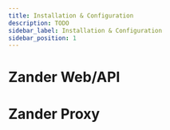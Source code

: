 ```yaml
---
title: Installation & Configuration
description: TODO
sidebar_label: Installation & Configuration
sidebar_position: 1
---
```


# Zander Web/API

# Zander Proxy
